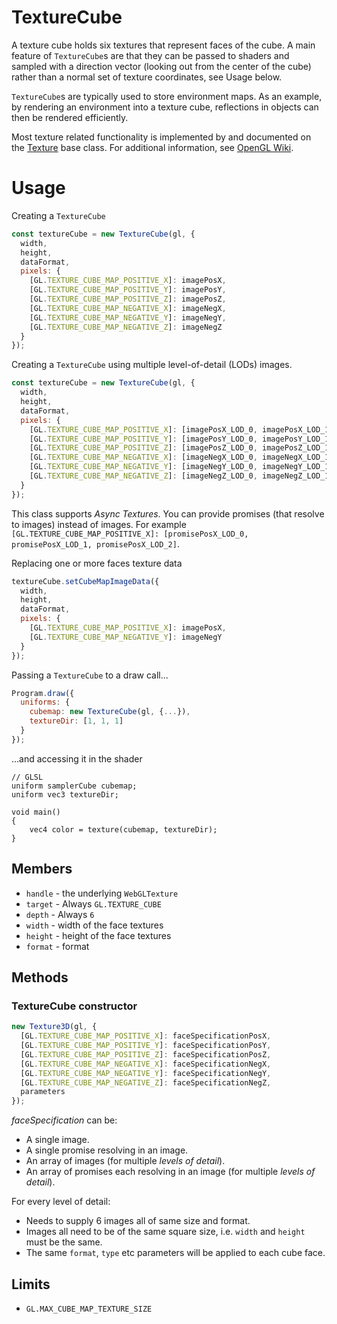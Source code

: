 # TextureCube

A texture cube holds six textures that represent faces of the cube. A main feature of `TextureCube`s are that they can be passed to shaders and sampled with a direction vector (looking out from the center of the cube) rather than a normal set of texture coordinates, see Usage below.

`TextureCube`s are typically used to store environment maps. As an example, by rendering an environment into a texture cube, reflections in objects can then be rendered efficiently.

Most texture related functionality is implemented by and documented on the [Texture](/docs/api-reference/webgl/texture) base class. For additional information, see [OpenGL Wiki](https://www.khronos.org/opengl/wiki/Texture).

# Usage

Creating a `TextureCube`

```js
const textureCube = new TextureCube(gl, {
  width,
  height,
  dataFormat,
  pixels: {
    [GL.TEXTURE_CUBE_MAP_POSITIVE_X]: imagePosX,
    [GL.TEXTURE_CUBE_MAP_POSITIVE_Y]: imagePosY,
    [GL.TEXTURE_CUBE_MAP_POSITIVE_Z]: imagePosZ,
    [GL.TEXTURE_CUBE_MAP_NEGATIVE_X]: imageNegX,
    [GL.TEXTURE_CUBE_MAP_NEGATIVE_Y]: imageNegY,
    [GL.TEXTURE_CUBE_MAP_NEGATIVE_Z]: imageNegZ
  }
});
```

Creating a `TextureCube` using multiple level-of-detail (LODs) images.

```js
const textureCube = new TextureCube(gl, {
  width,
  height,
  dataFormat,
  pixels: {
    [GL.TEXTURE_CUBE_MAP_POSITIVE_X]: [imagePosX_LOD_0, imagePosX_LOD_1, imagePosX_LOD_2],
    [GL.TEXTURE_CUBE_MAP_POSITIVE_Y]: [imagePosY_LOD_0, imagePosY_LOD_1, imagePosY_LOD_2],
    [GL.TEXTURE_CUBE_MAP_POSITIVE_Z]: [imagePosZ_LOD_0, imagePosZ_LOD_1, imagePosZ_LOD_2],
    [GL.TEXTURE_CUBE_MAP_NEGATIVE_X]: [imageNegX_LOD_0, imageNegX_LOD_1, imageNegX_LOD_2],
    [GL.TEXTURE_CUBE_MAP_NEGATIVE_Y]: [imageNegY_LOD_0, imageNegY_LOD_1, imageNegY_LOD_2],
    [GL.TEXTURE_CUBE_MAP_NEGATIVE_Z]: [imageNegZ_LOD_0, imageNegZ_LOD_1, imageNegZ_LOD_2]
  }
});
```

This class supports _Async Textures_. You can provide promises (that resolve to images) instead of images.
For example `[GL.TEXTURE_CUBE_MAP_POSITIVE_X]: [promisePosX_LOD_0, promisePosX_LOD_1, promisePosX_LOD_2]`.

Replacing one or more faces texture data

```js
textureCube.setCubeMapImageData({
  width,
  height,
  dataFormat,
  pixels: {
    [GL.TEXTURE_CUBE_MAP_POSITIVE_X]: imagePosX,
    [GL.TEXTURE_CUBE_MAP_NEGATIVE_Y]: imageNegY
  }
});
```

Passing a `TextureCube` to a draw call...

```js
Program.draw({
  uniforms: {
    cubemap: new TextureCube(gl, {...}),
    textureDir: [1, 1, 1]
  }
});
```

...and accessing it in the shader

```
// GLSL
uniform samplerCube cubemap;
uniform vec3 textureDir;

void main()
{
    vec4 color = texture(cubemap, textureDir);
}
```

## Members

- `handle` - the underlying `WebGLTexture`
- `target` - Always `GL.TEXTURE_CUBE`
- `depth` - Always `6`
- `width` - width of the face textures
- `height` - height of the face textures
- `format` - format

## Methods

### TextureCube constructor

```js
new Texture3D(gl, {
  [GL.TEXTURE_CUBE_MAP_POSITIVE_X]: faceSpecificationPosX,
  [GL.TEXTURE_CUBE_MAP_POSITIVE_Y]: faceSpecificationPosY,
  [GL.TEXTURE_CUBE_MAP_POSITIVE_Z]: faceSpecificationPosZ,
  [GL.TEXTURE_CUBE_MAP_NEGATIVE_X]: faceSpecificationNegX,
  [GL.TEXTURE_CUBE_MAP_NEGATIVE_Y]: faceSpecificationNegY,
  [GL.TEXTURE_CUBE_MAP_NEGATIVE_Z]: faceSpecificationNegZ,
  parameters
});
```

_faceSpecification_ can be:

- A single image.
- A single promise resolving in an image.
- An array of images (for multiple _levels of detail_).
- An array of promises each resolving in an image (for multiple _levels of detail_).

For every level of detail:

- Needs to supply 6 images all of same size and format.
- Images all need to be of the same square size, i.e. `width` and `height` must be the same.
- The same `format`, `type` etc parameters will be applied to each cube face.

## Limits

- `GL.MAX_CUBE_MAP_TEXTURE_SIZE`

